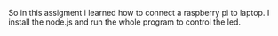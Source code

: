 So in this assigment i learned how to connect a raspberry pi to laptop. I install the node.js and run the whole program to control the led. 
